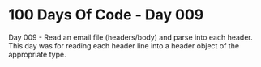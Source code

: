 # 100 Days Of Code - Day 009

Day 009 -  Read an email file (headers/body) and parse into each header.
    This day was for reading each header line into a header object of the appropriate type.
